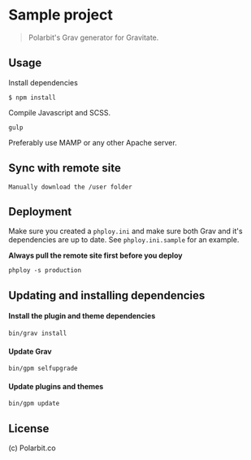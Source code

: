# Sample project

> Polarbit's Grav generator for Gravitate.

## Usage

Install dependencies

```
$ npm install
```

Compile Javascript and SCSS.

```
gulp
```

Preferably use MAMP or any other Apache server.

## Sync with remote site

    Manually download the /user folder

## Deployment

Make sure you created a `phploy.ini` and make sure both Grav and it's
dependencies are up to date. See `phploy.ini.sample` for an example.

**Always pull the remote site first before you deploy**

    phploy -s production

## Updating and installing dependencies

#### Install the plugin and theme dependencies

    bin/grav install

#### Update Grav

    bin/gpm selfupgrade

#### Update plugins and themes

    bin/gpm update

## License

(c) Polarbit.co
